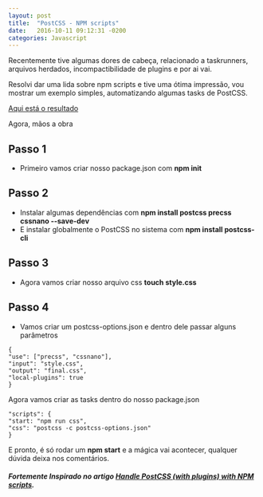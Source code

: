 ```yaml
---
layout: post
title:  "PostCSS - NPM scripts"
date:   2016-10-11 09:12:31 -0200
categories: Javascript
---
```


Recentemente tive algumas dores de cabeça, relacionado a taskrunners,
arquivos herdados, incompactibilidade de plugins e por ai vai.

Resolvi dar uma lida sobre npm scripts e tive uma ótima impressão,
vou mostrar um exemplo simples, automatizando algumas tasks de PostCSS.

[Aqui está o resultado](https://github.com/baltazarparra/npm-scripts)

Agora, mãos a obra

## Passo 1

* Primeiro vamos criar nosso package.json com **npm init**

## Passo 2

* Instalar algumas dependências com **npm install postcss precss cssnano --save-dev**
* E instalar globalmente o PostCSS no sistema com **npm install postcss-cli**

## Passo 3

* Agora vamos criar nosso arquivo css **touch style.css**

## Passo 4

* Vamos criar um postcss-options.json e dentro dele passar alguns parâmetros

```
{
"use": ["precss", "cssnano"],
"input": "style.css",
"output": "final.css",
"local-plugins": true
}
``` 

Agora vamos criar as tasks dentro do nosso package.json

```
"scripts": {
"start: "npm run css",
"css": "postcss -c postcss-options.json"
}

```

E pronto, é só rodar um **npm start** e a mágica vai acontecer,
qualquer dúvida deixa nos comentários.

##### Fortemente Inspirado no artigo [Handle PostCSS (with plugins) with NPM scripts](http://www.competa.com/blog/2016/06/handle-postcss-with-plugins-with-npm-scripts/).
